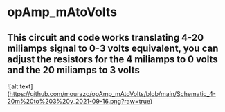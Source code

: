 # opAmp_mAtoVolts

## This circuit and code works translating 4-20 miliamps signal to 0-3 volts equivalent, you can adjust the resistors for the 4 miliamps to 0 volts and the 20 miliamps to 3 volts


![alt text] (https://github.com/mourazo/opAmp_mAtoVolts/blob/main/Schematic_4-20m%20to%203%20v_2021-09-16.png?raw=true) 




